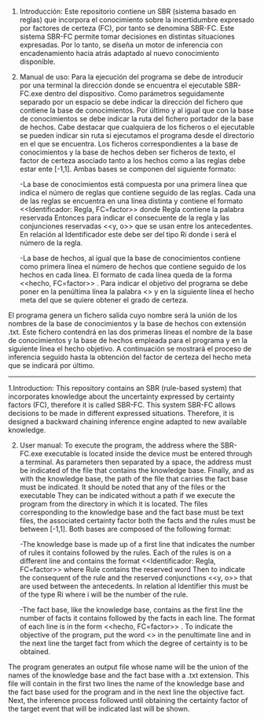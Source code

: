 1. Introducción:
Este repositorio contiene un SBR (sistema basado en reglas) que incorpora el conocimiento sobre 
la incertidumbre expresado por factores de certeza (FC), por tanto se denomina SBR-FC. Este sistema 
SBR-FC permite tomar decisiones en distintas situaciones expresadas. Por lo tanto, se diseña 
un motor de inferencia con encadenamiento hacia atrás adaptado al nuevo conocimiento disponible.

2. Manual de uso:
Para la ejecución del programa se debe de introducir por una terminal la dirección donde se encuentra el ejecutable SBR-FC.exe dentro del dispositivo. Como parámetros seguidamente separado por un espacio se debe indicar la dirección 
del fichero que contiene la base de conocimientos. Por último y al igual que con la base de conocimientos se debe indicar la ruta del fichero portador de la base de hechos. Cabe destacar que cualquiera de los ficheros o el ejecutable
se pueden indicar sin ruta si ejecutamos el programa desde el directorio en el que se encuentra. Los ficheros correspondientes a la base de conocimientos y la base de hechos deben ser ficheros de texto, el factor de certeza asociado 
tanto a los hechos como a las reglas debe estar ente [-1,1]. Ambas bases se componen del siguiente formato:

	-La base de conocimientos está compuesta por una primera línea que indica el número de reglas que contiene seguido de las reglas. Cada una de las reglas se encuentra en una línea distinta y contiene el formato
	<<Identificador: Regla, FC=factor>> donde Regla contiene la palabra reservada Entonces para indicar el consecuente de la regla y las conjunciones reservadas <<y, o>> que se usan entre los antecedentes. En relación 
	al Identificador este debe ser del tipo Ri donde i será el número de la regla.

	-La base de hechos, al igual que la base de conocimientos contiene como primera línea el número de hechos que contiene seguido de los hechos en cada línea. El formato de cada línea queda de la forma <<hecho, FC=factor>> .
	Para indicar el objetivo del programa se debe poner en la penúltima línea la palabra <<Objetivo>> y en la siguiente línea el hecho meta del que se quiere obtener el grado de certeza.
	
El programa genera un fichero salida cuyo nombre será la unión de los nombres de la base de conocimientos y la base de hechos con extensión .txt. Este fichero contendrá en las dos primeras líneas el nombre de la base de conocimientos
y la base de hechos empleada para el programa y en la siguiente línea el hecho objetivo. A continuación se mostrará el proceso de inferencia seguido hasta la obtención del factor de certeza del hecho meta que se indicará por último.

------------------------------------------------------------------------------------

1.Introduction:
This repository contains an SBR (rule-based system) that incorporates knowledge about
the uncertainty expressed by certainty factors (FC), therefore it is called SBR-FC. This system
SBR-FC allows decisions to be made in different expressed situations. Therefore, it is designed
a backward chaining inference engine adapted to new available knowledge.

2. User manual:
To execute the program, the address where the SBR-FC.exe executable is located inside the device must be entered through a terminal. As parameters then separated by a space, the address must be indicated
of the file that contains the knowledge base. Finally, and as with the knowledge base, the path of the file that carries the fact base must be indicated. It should be noted that any of the files or the executable
They can be indicated without a path if we execute the program from the directory in which it is located. The files corresponding to the knowledge base and the fact base must be text files, the associated certainty factor
both the facts and the rules must be between [-1,1]. Both bases are composed of the following format:

	-The knowledge base is made up of a first line that indicates the number of rules it contains followed by the rules. Each of the rules is on a different line and contains the format
	<<Identificador: Regla, FC=factor>> where Rule contains the reserved word Then to indicate the consequent of the rule and the reserved conjunctions <<y, o>> that are used between the antecedents. In relation
	al Identifier this must be of the type Ri where i will be the number of the rule.

	-The fact base, like the knowledge base, contains as the first line the number of facts it contains followed by the facts in each line. The format of each line is in the form <<hecho, FC=factor>> .
	To indicate the objective of the program, put the word <<Objetivo>> in the penultimate line and in the next line the target fact from which the degree of certainty is to be obtained.

The program generates an output file whose name will be the union of the names of the knowledge base and the fact base with a .txt extension. This file will contain in the first two lines the name of the knowledge base
and the fact base used for the program and in the next line the objective fact. Next, the inference process followed until obtaining the certainty factor of the target event that will be indicated last will be shown. 
